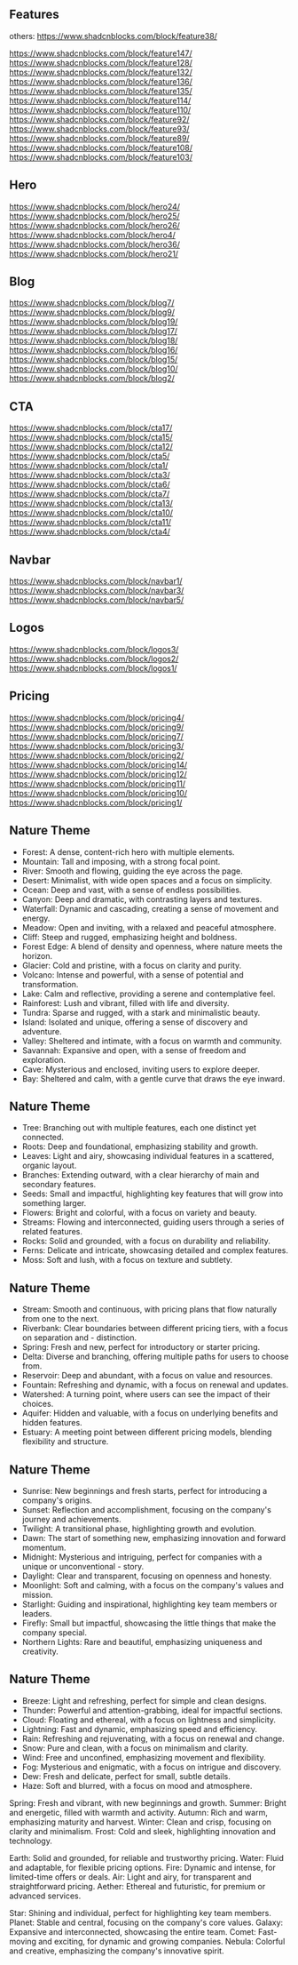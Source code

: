 ## Features


others:
https://www.shadcnblocks.com/block/feature38/

https://www.shadcnblocks.com/block/feature147/
https://www.shadcnblocks.com/block/feature128/
https://www.shadcnblocks.com/block/feature132/
https://www.shadcnblocks.com/block/feature136/
https://www.shadcnblocks.com/block/feature135/
https://www.shadcnblocks.com/block/feature114/
https://www.shadcnblocks.com/block/feature110/
https://www.shadcnblocks.com/block/feature92/
https://www.shadcnblocks.com/block/feature93/
https://www.shadcnblocks.com/block/feature89/
https://www.shadcnblocks.com/block/feature108/
https://www.shadcnblocks.com/block/feature103/

## Hero 

https://www.shadcnblocks.com/block/hero24/
https://www.shadcnblocks.com/block/hero25/
https://www.shadcnblocks.com/block/hero26/
https://www.shadcnblocks.com/block/hero4/
https://www.shadcnblocks.com/block/hero36/
https://www.shadcnblocks.com/block/hero21/

## Blog

https://www.shadcnblocks.com/block/blog7/
https://www.shadcnblocks.com/block/blog9/
https://www.shadcnblocks.com/block/blog19/
https://www.shadcnblocks.com/block/blog17/
https://www.shadcnblocks.com/block/blog18/
https://www.shadcnblocks.com/block/blog16/
https://www.shadcnblocks.com/block/blog15/
https://www.shadcnblocks.com/block/blog10/
https://www.shadcnblocks.com/block/blog2/


## CTA

https://www.shadcnblocks.com/block/cta17/
https://www.shadcnblocks.com/block/cta15/
https://www.shadcnblocks.com/block/cta12/
https://www.shadcnblocks.com/block/cta5/
https://www.shadcnblocks.com/block/cta1/
https://www.shadcnblocks.com/block/cta3/
https://www.shadcnblocks.com/block/cta6/
https://www.shadcnblocks.com/block/cta7/
https://www.shadcnblocks.com/block/cta13/
https://www.shadcnblocks.com/block/cta10/
https://www.shadcnblocks.com/block/cta11/
https://www.shadcnblocks.com/block/cta4/



## Navbar

https://www.shadcnblocks.com/block/navbar1/
https://www.shadcnblocks.com/block/navbar3/
https://www.shadcnblocks.com/block/navbar5/


## Logos

https://www.shadcnblocks.com/block/logos3/
https://www.shadcnblocks.com/block/logos2/
https://www.shadcnblocks.com/block/logos1/

## Pricing

https://www.shadcnblocks.com/block/pricing4/
https://www.shadcnblocks.com/block/pricing9/
https://www.shadcnblocks.com/block/pricing7/
https://www.shadcnblocks.com/block/pricing3/
https://www.shadcnblocks.com/block/pricing2/
https://www.shadcnblocks.com/block/pricing14/
https://www.shadcnblocks.com/block/pricing12/
https://www.shadcnblocks.com/block/pricing11/
https://www.shadcnblocks.com/block/pricing10/
https://www.shadcnblocks.com/block/pricing1/


## Nature Theme

- Forest: A dense, content-rich hero with multiple elements.
- Mountain: Tall and imposing, with a strong focal point.
- River: Smooth and flowing, guiding the eye across the page.
- Desert: Minimalist, with wide open spaces and a focus on simplicity.
- Ocean: Deep and vast, with a sense of endless possibilities.
- Canyon: Deep and dramatic, with contrasting layers and textures.
- Waterfall: Dynamic and cascading, creating a sense of movement and energy.
- Meadow: Open and inviting, with a relaxed and peaceful atmosphere.
- Cliff: Steep and rugged, emphasizing height and boldness.
- Forest Edge: A blend of density and openness, where nature meets the horizon.
- Glacier: Cold and pristine, with a focus on clarity and purity.
- Volcano: Intense and powerful, with a sense of potential and transformation.
- Lake: Calm and reflective, providing a serene and contemplative feel.
- Rainforest: Lush and vibrant, filled with life and diversity.
- Tundra: Sparse and rugged, with a stark and minimalistic beauty.
- Island: Isolated and unique, offering a sense of discovery and adventure.
- Valley: Sheltered and intimate, with a focus on warmth and community.
- Savannah: Expansive and open, with a sense of freedom and exploration.
- Cave: Mysterious and enclosed, inviting users to explore deeper.
- Bay: Sheltered and calm, with a gentle curve that draws the eye inward.

## Nature Theme

- Tree: Branching out with multiple features, each one distinct yet connected.
- Roots: Deep and foundational, emphasizing stability and growth.
- Leaves: Light and airy, showcasing individual features in a scattered, organic layout.
- Branches: Extending outward, with a clear hierarchy of main and secondary features.
- Seeds: Small and impactful, highlighting key features that will grow into something larger.
- Flowers: Bright and colorful, with a focus on variety and beauty.
- Streams: Flowing and interconnected, guiding users through a series of related features.
- Rocks: Solid and grounded, with a focus on durability and reliability.
- Ferns: Delicate and intricate, showcasing detailed and complex features.
- Moss: Soft and lush, with a focus on texture and subtlety.

## Nature Theme

- Stream: Smooth and continuous, with pricing plans that flow naturally from one to the next.
- Riverbank: Clear boundaries between different pricing tiers, with a focus on separation and - distinction.
- Spring: Fresh and new, perfect for introductory or starter pricing.
- Delta: Diverse and branching, offering multiple paths for users to choose from.
- Reservoir: Deep and abundant, with a focus on value and resources.
- Fountain: Refreshing and dynamic, with a focus on renewal and updates.
- Watershed: A turning point, where users can see the impact of their choices.
- Aquifer: Hidden and valuable, with a focus on underlying benefits and hidden features.
- Estuary: A meeting point between different pricing models, blending flexibility and structure.

## Nature Theme

- Sunrise: New beginnings and fresh starts, perfect for introducing a company's origins.
- Sunset: Reflection and accomplishment, focusing on the company's journey and achievements.
- Twilight: A transitional phase, highlighting growth and evolution.
- Dawn: The start of something new, emphasizing innovation and forward momentum.
- Midnight: Mysterious and intriguing, perfect for companies with a unique or unconventional - story.
- Daylight: Clear and transparent, focusing on openness and honesty.
- Moonlight: Soft and calming, with a focus on the company's values and mission.
- Starlight: Guiding and inspirational, highlighting key team members or leaders.
- Firefly: Small but impactful, showcasing the little things that make the company special.
- Northern Lights: Rare and beautiful, emphasizing uniqueness and creativity.

## Nature Theme

- Breeze: Light and refreshing, perfect for simple and clean designs.
- Thunder: Powerful and attention-grabbing, ideal for impactful sections.
- Cloud: Floating and ethereal, with a focus on lightness and simplicity.
- Lightning: Fast and dynamic, emphasizing speed and efficiency.
- Rain: Refreshing and rejuvenating, with a focus on renewal and change.
- Snow: Pure and clean, with a focus on minimalism and clarity.
- Wind: Free and unconfined, emphasizing movement and flexibility.
- Fog: Mysterious and enigmatic, with a focus on intrigue and discovery.
- Dew: Fresh and delicate, perfect for small, subtle details.
- Haze: Soft and blurred, with a focus on mood and atmosphere.


Spring: Fresh and vibrant, with new beginnings and growth.
Summer: Bright and energetic, filled with warmth and activity.
Autumn: Rich and warm, emphasizing maturity and harvest.
Winter: Clean and crisp, focusing on clarity and minimalism.
Frost: Cold and sleek, highlighting innovation and technology.


Earth: Solid and grounded, for reliable and trustworthy pricing.
Water: Fluid and adaptable, for flexible pricing options.
Fire: Dynamic and intense, for limited-time offers or deals.
Air: Light and airy, for transparent and straightforward pricing.
Aether: Ethereal and futuristic, for premium or advanced services.


Star: Shining and individual, perfect for highlighting key team members.
Planet: Stable and central, focusing on the company's core values.
Galaxy: Expansive and interconnected, showcasing the entire team.
Comet: Fast-moving and exciting, for dynamic and growing companies.
Nebula: Colorful and creative, emphasizing the company's innovative spirit.